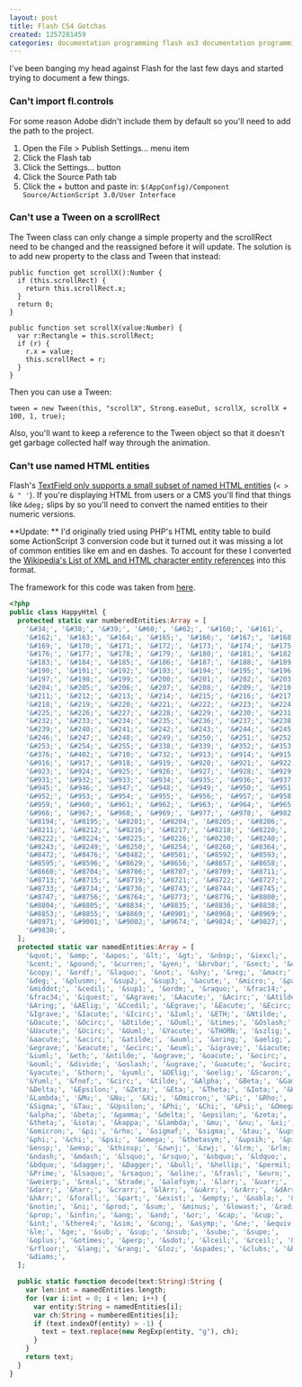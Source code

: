 ```yaml
---
layout: post
title: Flash CS4 Gotchas
created: 1257281459
categories: documentation programming flash as3 documentation programming flash as3
---
```

I've been banging my head against Flash for the last few days and started trying to document a few things.

<h3>Can't import fl.controls</h3>

For some reason Adobe didn't include them by default so you'll need to add the path to the project.

1. Open the File > Publish Settings... menu item
1. Click the Flash tab
1. Click the Settings... button
1. Click the Source Path tab
1. Click the + button and paste in: <code>$(AppConfig)/Component Source/ActionScript 3.0/User Interface</code>


<h3>Can't use a Tween on a scrollRect</h3>

The Tween class can only change a simple property and the scrollRect need to be changed and the reassigned before it will update. The solution is to add new property to the class and Tween that instead:

``` as3
public function get scrollX():Number {
  if (this.scrollRect) {
    return this.scrollRect.x;
  }
  return 0;
}

public function set scrollX(value:Number) {
  var r:Rectangle = this.scrollRect;
  if (r) {
    r.x = value;
    this.scrollRect = r;
  }
}
```

Then you can use a Tween:

``` as3
tween = new Tween(this, "scrollX", Strong.easeOut, scrollX, scrollX + 100, 1, true);
```

Also, you'll want to keep a reference to the Tween object so that it doesn't get garbage collected half way through the animation.


<h3>Can't use named HTML entities</h3>

Flash's [TextField only supports a small subset of named HTML entities](http://help.adobe.com/en_US/AS3LCR/Flash_10.0/flash/text/TextField.html#htmlText) (<code>&lt; &gt; &amp; &quot; &apos;</code>). If you're displaying HTML from users or a CMS you'll find that things like <code>&amp;deg;</code> slips by so you'll need to convert the named entities to their numeric versions.

**Update: ** I'd originally tried using PHP's HTML entity table to build some ActionScript 3 conversion code but it turned out it was missing a lot of common entities like em and en dashes. To account for these I converted the [Wikipedia's List of XML and HTML character entity references](http://en.wikipedia.org/wiki/List_of_XML_and_HTML_character_entity_references) into this format.

The framework for this code was taken from [here](http://as-gard.googlecode.com/svn/trunk/AS3/trunk/src/asgard/net/HTMLEntities.as).


``` php
<?php
public class HappyHtml {
  protected static var numberedEntities:Array = [
    '&#34;', '&#38;', '&#39;', '&#60;', '&#62;', '&#160;', '&#161;',
    '&#162;', '&#163;', '&#164;', '&#165;', '&#166;', '&#167;', '&#168;',
    '&#169;', '&#170;', '&#171;', '&#172;', '&#173;', '&#174;', '&#175;',
    '&#176;', '&#177;', '&#178;', '&#179;', '&#180;', '&#181;', '&#182;',
    '&#183;', '&#184;', '&#185;', '&#186;', '&#187;', '&#188;', '&#189;',
    '&#190;', '&#191;', '&#192;', '&#193;', '&#194;', '&#195;', '&#196;',
    '&#197;', '&#198;', '&#199;', '&#200;', '&#201;', '&#202;', '&#203;',
    '&#204;', '&#205;', '&#206;', '&#207;', '&#208;', '&#209;', '&#210;',
    '&#211;', '&#212;', '&#213;', '&#214;', '&#215;', '&#216;', '&#217;',
    '&#218;', '&#219;', '&#220;', '&#221;', '&#222;', '&#223;', '&#224;',
    '&#225;', '&#226;', '&#227;', '&#228;', '&#229;', '&#230;', '&#231;',
    '&#232;', '&#233;', '&#234;', '&#235;', '&#236;', '&#237;', '&#238;',
    '&#239;', '&#240;', '&#241;', '&#242;', '&#243;', '&#244;', '&#245;',
    '&#246;', '&#247;', '&#248;', '&#249;', '&#250;', '&#251;', '&#252;',
    '&#253;', '&#254;', '&#255;', '&#338;', '&#339;', '&#352;', '&#353;',
    '&#376;', '&#402;', '&#710;', '&#732;', '&#913;', '&#914;', '&#915;',
    '&#916;', '&#917;', '&#918;', '&#919;', '&#920;', '&#921;', '&#922;',
    '&#923;', '&#924;', '&#925;', '&#926;', '&#927;', '&#928;', '&#929;',
    '&#931;', '&#932;', '&#933;', '&#934;', '&#935;', '&#936;', '&#937;',
    '&#945;', '&#946;', '&#947;', '&#948;', '&#949;', '&#950;', '&#951;',
    '&#952;', '&#953;', '&#954;', '&#955;', '&#956;', '&#957;', '&#958;',
    '&#959;', '&#960;', '&#961;', '&#962;', '&#963;', '&#964;', '&#965;',
    '&#966;', '&#967;', '&#968;', '&#969;', '&#977;', '&#978;', '&#982;',
    '&#8194;', '&#8195;', '&#8201;', '&#8204;', '&#8205;', '&#8206;', '&#8207;',
    '&#8211;', '&#8212;', '&#8216;', '&#8217;', '&#8218;', '&#8220;', '&#8221;',
    '&#8222;', '&#8224;', '&#8225;', '&#8226;', '&#8230;', '&#8240;', '&#8242;',
    '&#8243;', '&#8249;', '&#8250;', '&#8254;', '&#8260;', '&#8364;', '&#8465;',
    '&#8472;', '&#8476;', '&#8482;', '&#8501;', '&#8592;', '&#8593;', '&#8594;',
    '&#8595;', '&#8596;', '&#8629;', '&#8656;', '&#8657;', '&#8658;', '&#8659;',
    '&#8660;', '&#8704;', '&#8706;', '&#8707;', '&#8709;', '&#8711;', '&#8712;',
    '&#8713;', '&#8715;', '&#8719;', '&#8721;', '&#8722;', '&#8727;', '&#8730;',
    '&#8733;', '&#8734;', '&#8736;', '&#8743;', '&#8744;', '&#8745;', '&#8746;',
    '&#8747;', '&#8756;', '&#8764;', '&#8773;', '&#8776;', '&#8800;', '&#8801;',
    '&#8804;', '&#8805;', '&#8834;', '&#8835;', '&#8836;', '&#8838;', '&#8839;',
    '&#8853;', '&#8855;', '&#8869;', '&#8901;', '&#8968;', '&#8969;', '&#8970;',
    '&#8971;', '&#9001;', '&#9002;', '&#9674;', '&#9824;', '&#9827;', '&#9829;',
    '&#9830;',
  ];
  protected static var namedEntities:Array = [
    '&quot;', '&amp;', '&apos;', '&lt;', '&gt;', '&nbsp;', '&iexcl;',
    '&cent;', '&pound;', '&curren;', '&yen;', '&brvbar;', '&sect;', '&uml;',
    '&copy;', '&ordf;', '&laquo;', '&not;', '&shy;', '&reg;', '&macr;',
    '&deg;', '&plusmn;', '&sup2;', '&sup3;', '&acute;', '&micro;', '&para;',
    '&middot;', '&cedil;', '&sup1;', '&ordm;', '&raquo;', '&frac14;', '&frac12;',
    '&frac34;', '&iquest;', '&Agrave;', '&Aacute;', '&Acirc;', '&Atilde;', '&Auml;',
    '&Aring;', '&AElig;', '&Ccedil;', '&Egrave;', '&Eacute;', '&Ecirc;', '&Euml;',
    '&Igrave;', '&Iacute;', '&Icirc;', '&Iuml;', '&ETH;', '&Ntilde;', '&Ograve;',
    '&Oacute;', '&Ocirc;', '&Otilde;', '&Ouml;', '&times;', '&Oslash;', '&Ugrave;',
    '&Uacute;', '&Ucirc;', '&Uuml;', '&Yacute;', '&THORN;', '&szlig;', '&agrave;',
    '&aacute;', '&acirc;', '&atilde;', '&auml;', '&aring;', '&aelig;', '&ccedil;',
    '&egrave;', '&eacute;', '&ecirc;', '&euml;', '&igrave;', '&iacute;', '&icirc;',
    '&iuml;', '&eth;', '&ntilde;', '&ograve;', '&oacute;', '&ocirc;', '&otilde;',
    '&ouml;', '&divide;', '&oslash;', '&ugrave;', '&uacute;', '&ucirc;', '&uuml;',
    '&yacute;', '&thorn;', '&yuml;', '&OElig;', '&oelig;', '&Scaron;', '&scaron;',
    '&Yuml;', '&fnof;', '&circ;', '&tilde;', '&Alpha;', '&Beta;', '&Gamma;',
    '&Delta;', '&Epsilon;', '&Zeta;', '&Eta;', '&Theta;', '&Iota;', '&Kappa;',
    '&Lambda;', '&Mu;', '&Nu;', '&Xi;', '&Omicron;', '&Pi;', '&Rho;',
    '&Sigma;', '&Tau;', '&Upsilon;', '&Phi;', '&Chi;', '&Psi;', '&Omega;',
    '&alpha;', '&beta;', '&gamma;', '&delta;', '&epsilon;', '&zeta;', '&eta;',
    '&theta;', '&iota;', '&kappa;', '&lambda;', '&mu;', '&nu;', '&xi;',
    '&omicron;', '&pi;', '&rho;', '&sigmaf;', '&sigma;', '&tau;', '&upsilon;',
    '&phi;', '&chi;', '&psi;', '&omega;', '&thetasym;', '&upsih;', '&piv;',
    '&ensp;', '&emsp;', '&thinsp;', '&zwnj;', '&zwj;', '&lrm;', '&rlm;',
    '&ndash;', '&mdash;', '&lsquo;', '&rsquo;', '&sbquo;', '&ldquo;', '&rdquo;',
    '&bdquo;', '&dagger;', '&Dagger;', '&bull;', '&hellip;', '&permil;', '&prime;',
    '&Prime;', '&lsaquo;', '&rsaquo;', '&oline;', '&frasl;', '&euro;', '&image;',
    '&weierp;', '&real;', '&trade;', '&alefsym;', '&larr;', '&uarr;', '&rarr;',
    '&darr;', '&harr;', '&crarr;', '&lArr;', '&uArr;', '&rArr;', '&dArr;',
    '&hArr;', '&forall;', '&part;', '&exist;', '&empty;', '&nabla;', '&isin;',
    '&notin;', '&ni;', '&prod;', '&sum;', '&minus;', '&lowast;', '&radic;',
    '&prop;', '&infin;', '&ang;', '&and;', '&or;', '&cap;', '&cup;',
    '&int;', '&there4;', '&sim;', '&cong;', '&asymp;', '&ne;', '&equiv;',
    '&le;', '&ge;', '&sub;', '&sup;', '&nsub;', '&sube;', '&supe;',
    '&oplus;', '&otimes;', '&perp;', '&sdot;', '&lceil;', '&rceil;', '&lfloor;',
    '&rfloor;', '&lang;', '&rang;', '&loz;', '&spades;', '&clubs;', '&hearts;',
    '&diams;',
  ];

  public static function decode(text:String):String {
    var len:int = namedEntities.length;
    for (var i:int = 0; i < len; i++) {
      var entity:String = namedEntities[i];
      var ch:String = numberedEntities[i];
      if (text.indexOf(entity) > -1) {
        text = text.replace(new RegExp(entity, "g"), ch);
      }
    }
    return text;
  }
}
```

